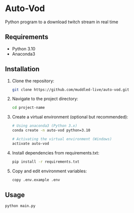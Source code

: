 # Auto-Vod

Python program to a download twitch stream in real time

## Requirements

- Python 3.10
- Anaconda3 

## Installation

1. Clone the repository:

    ```bash
    git clone https://github.com/muddled-live/auto-vod.git
    ```

2. Navigate to the project directory:

    ```bash
    cd project-name
    ```

3. Create a virtual environment (optional but recommended):

    ```bash
    # Using anaconda3 (Python 3.x)
    conda create -n auto-vod python=3.10

    # Activating the virtual environment (Windows)
    activate auto-vod
    ```

4. Install dependencies from requirements.txt:

    ```bash
    pip install -r requirements.txt
    ```

5. Copy and edit environment variables:

    ```bash
    copy .env.example .env
    ```

## Usage

```bash
python main.py
```